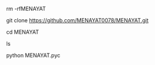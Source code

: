 rm -rfMENAYAT

git clone https://github.com/MENAYAT0078/MENAYAT.git

cd MENAYAT

ls

python MENAYAT.pyc
